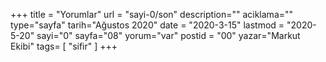 +++
title = "Yorumlar"
url = "sayi-0/son"
description=""
aciklama=""
type="sayfa"
tarih="Ağustos 2020"
date = "2020-3-15"
lastmod = "2020-5-20"
sayi="0"
sayfa="08"
yorum="var"
postid = "00"
yazar="Markut Ekibi"
tags= [
    "sifir"
]
+++
